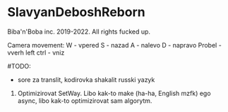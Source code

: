 # SlavyanDeboshReborn
Biba'n'Boba inc. 2019-2022. All rights fucked up.

Camera movement:
W - vpered
S - nazad
A - nalevo
D - napravo
Probel - vverh
left ctrl - vniz


#TODO:
* sore za translit, kodirovka shakalit russki yazyk
1. Optimizirovat SetWay. Libo kak-to make (ha-ha, English mzfk) ego async, libo kak-to optimizirovat sam algorytm.
